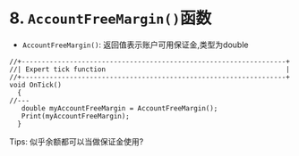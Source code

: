 # 8. `AccountFreeMargin()`函数

- `AccountFreeMargin()`: 返回值表示账户可用保证金,类型为double

```mq4
//+------------------------------------------------------------------+
//| Expert tick function                                             |
//+------------------------------------------------------------------+
void OnTick()
  {
//---
   double myAccountFreeMargin = AccountFreeMargin();
   Print(myAccountFreeMargin);
  }
```

Tips: 似乎余额都可以当做保证金使用?
